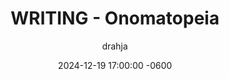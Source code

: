 ---
title: WRITING - Onomatopeia
description: Insert Descriptive Summary Here
author: drahja
date: 2024-12-19 17:00:00 -0600
categories: [Roleplay, Advanced Techniques]
tags: [advanced techniques, bombastic, climactic orgasms, climactic orgasms, creative flexibility, energy, exaggeration, emphasis, emphatic language, moans, momentum, onomatopoeia, pre-writing, presentation, partner focus, pornographic, post, pose, raunch, smut, stimulation, strategies, tips, roleplay, writing, writing style]
pin: false
media_subpath: '/posts/onomatopoeia'
---